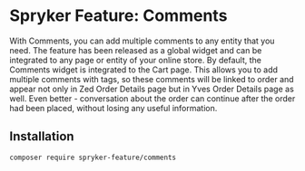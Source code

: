 # Spryker Feature: Comments

With Comments, you can add multiple comments to any entity that you need. The feature has been released as a global widget and can be integrated to any page or entity of your online store. By default, the Comments widget is integrated to the Cart page. This allows you to add multiple comments with tags, so these comments will be linked to order and appear not only in Zed Order Details page but in Yves Order Details page as well. Even better - conversation about the order can continue after the order had been placed, without losing any useful information.

## Installation

```
composer require spryker-feature/comments
```
